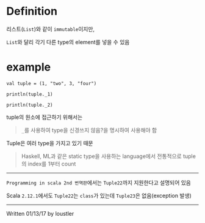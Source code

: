 # Definition
 리스트(`List`)와 같이 `immutable`이지만,

 `List`와 달리 각기 다른 type의 element를 넣을 수 있음

# example

```
val tuple = (1, "two", 3, "four")

println(tuple._1)

println(tuple._2)
```

tuple의 원소에 접근하기 위해서는 

> `_`를 사용하여 type을 신경쓰지 않음?을 명시하여 사용해야 함

 Tuple은 여러 type을 가지고 있기 때문

> Haskell, ML과 같은 static type을 사용하는 language에서 전통적으로 tuple의 index를 1부터 count


-------
`Programming in scala 2nd 번역판`에서는 `Tuple22`까지 지원한다고 설명되어 있음

Scala `2.12.1`에서도 `Tuple22`는 `class`가 있는데 `Tuple23`은 없음(exception 발생)

-------

Written 01/13/17 by loustler

